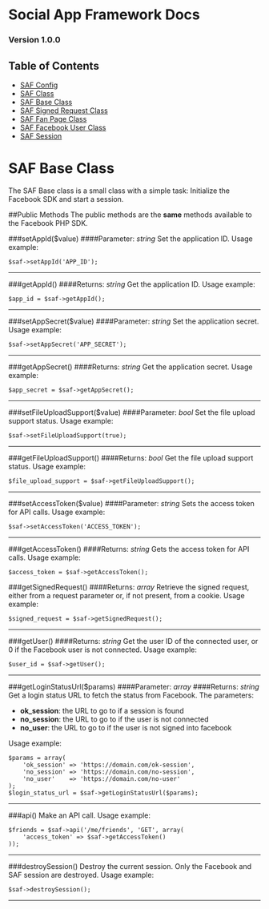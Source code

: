 # Social App Framework Docs
### Version 1.0.0

## Table of Contents

* [SAF Config](saf_config.md)
* [SAF Class](saf.md)
* [SAF Base Class](saf_base.md)
* [SAF Signed Request Class](saf_signed_request.md)
* [SAF Fan Page Class](saf_fan_page.md)
* [SAF Facebook User Class](saf_facebook_user.md)
* [SAF Session](saf_session.md)

# SAF Base Class
The SAF Base class is a small class with a simple task: Initialize the
Facebook SDK and start a session.

##Public Methods
The public methods are the **same** methods available to the Facebook PHP SDK.

###setAppId($value)
####Parameter: _string_
Set the application ID. Usage example:

    $saf->setAppId('APP_ID');

***

###getAppId()
####Returns: _string_
Get the application ID. Usage example:

    $app_id = $saf->getAppId();

***

###setAppSecret($value)
####Parameter: _string_
Set the application secret. Usage example:

    $saf->setAppSecret('APP_SECRET');

***

###getAppSecret()
####Returns: _string_
Get the application secret. Usage example:

    $app_secret = $saf->getAppSecret();

***

###setFileUploadSupport($value)
####Parameter: _bool_
Set the file upload support status. Usage example:

    $saf->setFileUploadSupport(true);

***

###getFileUploadSupport()
####Returns: _bool_
Get the file upload support status. Usage example:

    $file_upload_support = $saf->getFileUploadSupport();

***

###setAccessToken($value)
####Parameter: _string_
Sets the access token for API calls. Usage example:

    $saf->setAccessToken('ACCESS_TOKEN');

***

###getAccessToken()
####Returns: _string_
Gets the access token for API calls. Usage example:

    $access_token = $saf->getAccessToken();

###getSignedRequest()
####Returns: _array_
Retrieve the signed request, either from a request parameter or, if not present,
from a cookie. Usage example:

    $signed_request = $saf->getSignedRequest();

***


###getUser()
####Returns: _string_
Get the user ID of the connected user, or 0 if the Facebook user is not
connected. Usage example:

    $user_id = $saf->getUser();

***

###getLoginStatusUrl($params)
####Parameter: _array_
####Returns: _string_
Get a login status URL to fetch the status from Facebook.  The parameters:

- **ok_session**: the URL to go to if a session is found
- **no_session**: the URL to go to if the user is not connected
- **no_user**: the URL to go to if the user is not signed into facebook

Usage example:

    $params = array(
        'ok_session' => 'https://domain.com/ok-session',
        'no_session' => 'https://domain.com/no-session',
        'no_user'    => 'https://domain.com/no-user'
    );
    $login_status_url = $saf->getLoginStatusUrl($params);

***

###api()
Make an API call. Usage example:

    $friends = $saf->api('/me/friends', 'GET', array(
        'access_token' => $saf->getAccessToken()
    ));

***

###destroySession()
Destroy the current session. Only the Facebook and SAF session are destroyed.
Usage example:

    $saf->destroySession();

***
